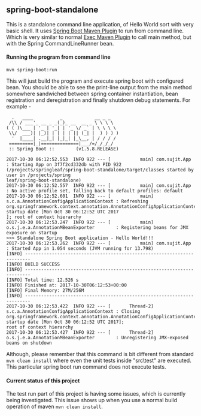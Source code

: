 ## spring-boot-standalone

This is a standalone command line application, of Hello World sort with very basic shell.
It uses [Spring Boot Maven Plugin](https://docs.spring.io/spring-boot/docs/current/maven-plugin/index.html) to run from command line. 
Which is very similar to normal [Exec Maven Plugin](http://www.mojohaus.org/exec-maven-plugin/index.html) to call main method, but with the Spring
CommandLineRunner bean.

#### Running the program from command line
`mvn spring-boot:run`

This will just build the program and execute spring boot with configured bean. 
You should be able to see the print-line output from the main method somewhere sandwiched between spring container instantiation, 
bean registration and deregistration and finally shutdown debug statements. For example - 

```
  .   ____          _            __ _ _
 /\\ / ___'_ __ _ _(_)_ __  __ _ \ \ \ \
( ( )\___ | '_ | '_| | '_ \/ _` | \ \ \ \
 \\/  ___)| |_)| | | | | || (_| |  ) ) ) )
  '  |____| .__|_| |_|_| |_\__, | / / / /
 =========|_|==============|___/=/_/_/_/
 :: Spring Boot ::        (v1.5.8.RELEASE)

2017-10-30 06:12:52.553  INFO 922 --- [           main] com.sujit.App                            : Starting App on 3f7f2cd332db with PID 922 (/projects/springleaf/spring-boot-standalone/target/classes started by user in /projects/spring
leaf/spring-boot-standalone)
2017-10-30 06:12:52.557  INFO 922 --- [           main] com.sujit.App                            : No active profile set, falling back to default profiles: default
2017-10-30 06:12:52.601  INFO 922 --- [           main] s.c.a.AnnotationConfigApplicationContext : Refreshing org.springframework.context.annotation.AnnotationConfigApplicationContext@3368e21b: startup date [Mon Oct 30 06:12:52 UTC 2017
]; root of context hierarchy
2017-10-30 06:12:53.247  INFO 922 --- [           main] o.s.j.e.a.AnnotationMBeanExporter        : Registering beans for JMX exposure on startup
>>> Standalone Spring Boot application - Hello World!!!
2017-10-30 06:12:53.262  INFO 922 --- [           main] com.sujit.App                            : Started App in 1.054 seconds (JVM running for 13.798)
[INFO] ------------------------------------------------------------------------
[INFO] BUILD SUCCESS
[INFO] ------------------------------------------------------------------------
[INFO] Total time: 12.526 s
[INFO] Finished at: 2017-10-30T06:12:53+00:00
[INFO] Final Memory: 27M/256M
[INFO] ------------------------------------------------------------------------
2017-10-30 06:12:53.422  INFO 922 --- [       Thread-2] s.c.a.AnnotationConfigApplicationContext : Closing org.springframework.context.annotation.AnnotationConfigApplicationContext@3368e21b: startup date [Mon Oct 30 06:12:52 UTC 2017];
root of context hierarchy
2017-10-30 06:12:53.427  INFO 922 --- [       Thread-2] o.s.j.e.a.AnnotationMBeanExporter        : Unregistering JMX-exposed beans on shutdown
```



Although, please remember that this command is bit different from standard `mvn clean install` where even the unit tests inside "src\test" are executed. This
particular spring boot run command does not execute tests.

#### Current status of this project
The test run part of this project is having some issues, which is currently being investigated. This issue shows up when you use a normal build operation of maven 
`mvn clean install`.
